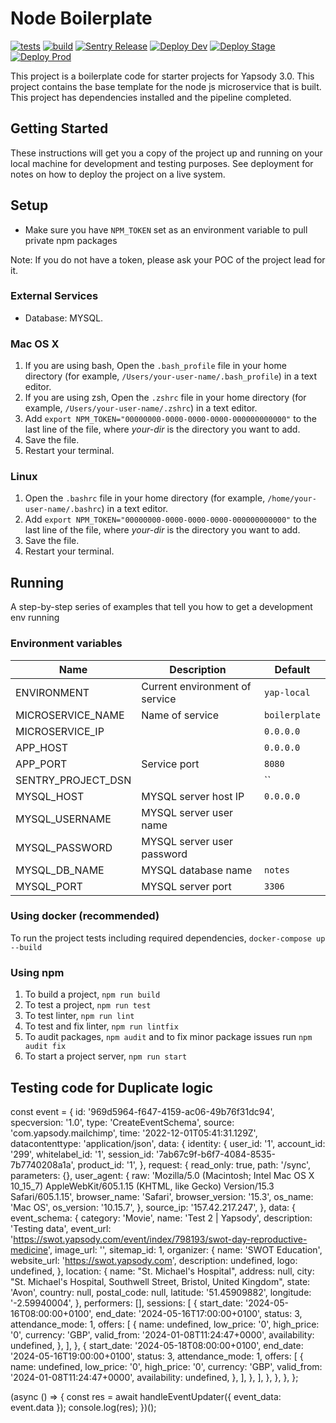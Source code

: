 # Node Boilerplate

[![tests](https://github.com/yapsody/nodejs-microservice-boilerplate/actions/workflows/tests.yml/badge.svg)](https://github.com/yapsody/nodejs-microservice-boilerplate/actions/workflows/tests.yml)
[![build](https://github.com/yapsody/nodejs-microservice-boilerplate/actions/workflows/build.yml/badge.svg)](https://github.com/yapsody/nodejs-microservice-boilerplate/actions/workflows/build.yml)
[![Sentry Release](https://github.com/yapsody/nodejs-microservice-boilerplate/actions/workflows/sentry-release.yml/badge.svg)](https://github.com/yapsody/nodejs-microservice-boilerplate/actions/workflows/sentry-release.yml)
[![Deploy Dev](https://github.com/yapsody/nodejs-microservice-boilerplate/actions/workflows/deploy-dev.yml/badge.svg)](https://github.com/yapsody/nodejs-microservice-boilerplate/actions/workflows/deploy-dev.yml)
[![Deploy Stage](https://github.com/yapsody/nodejs-microservice-boilerplate/actions/workflows/deploy-stage.yml/badge.svg)](https://github.com/yapsody/nodejs-microservice-boilerplate/actions/workflows/deploy-stage.yml)
[![Deploy Prod](https://github.com/yapsody/nodejs-microservice-boilerplate/actions/workflows/deploy-prod.yml/badge.svg)](https://github.com/yapsody/nodejs-microservice-boilerplate/actions/workflows/deploy-prod.yml)


This project is a boilerplate code for starter projects for Yapsody 3.0. This project contains the base template for the node js microservice that is built.
This project has dependencies installed and the pipeline completed.

## Getting Started

These instructions will get you a copy of the project up and running on your local machine for development and testing purposes. See deployment for notes on how to deploy the project on a live system.

## Setup

- Make sure you have `NPM_TOKEN` set as an environment variable to pull private npm packages

Note: If you do not have a token, please ask your POC of the project lead for it.

### External Services

- Database: MYSQL.

### Mac OS X

1. If you are using bash, Open the `.bash_profile` file in your home directory (for example,
   `/Users/your-user-name/.bash_profile`) in a text editor.
1. If you are using zsh, Open the `.zshrc` file in your home directory (for example,
   `/Users/your-user-name/.zshrc`) in a text editor.
2. Add `export NPM_TOKEN="00000000-0000-0000-0000-000000000000"` to the last line of the file, where
   *your-dir* is the directory you want to add.
3. Save the file.
4. Restart your terminal.

### Linux

1. Open the `.bashrc` file in your home directory (for example,
   `/home/your-user-name/.bashrc`) in a text editor.
2. Add `export NPM_TOKEN="00000000-0000-0000-0000-000000000000"` to the last line of the file, where
   *your-dir* is the directory you want to add.
3. Save the file.
4. Restart your terminal.

## Running

A step-by-step series of examples that tell you how to get a development env running

### Environment variables

| Name | Description | Default |
|---|---|---|
| ENVIRONMENT | Current environment of service  | `yap-local` |
| MICROSERVICE_NAME | Name of service | `boilerplate` |
| MICROSERVICE_IP |  | `0.0.0.0`|
| APP_HOST | | `0.0.0.0`|
| APP_PORT | Service port | `8080`|
| SENTRY_PROJECT_DSN | | ``|
| MYSQL_HOST | MYSQL server host IP | `0.0.0.0`|
| MYSQL_USERNAME | MYSQL server user name | |
| MYSQL_PASSWORD | MYSQL server user password | |
| MYSQL_DB_NAME | MYSQL database name |`notes` |
| MYSQL_PORT | MYSQL server port | `3306`|


### Using docker (recommended)

To run the project tests including required dependencies, `docker-compose up --build`

### Using npm

1. To build a project, `npm run build`
2. To test a project, `npm run test`
3. To test linter, `npm run lint`
4. To test and fix linter, `npm run lintfix`
5. To audit packages, `npm audit` and to fix minor package issues run `npm audit fix`
6. To start a project server, `npm run start`

## Testing code for Duplicate logic
const event = {
  id: '969d5964-f647-4159-ac06-49b76f31dc94',
  specversion: '1.0',
  type: 'CreateEventSchema',
  source: 'com.yapsody.mailchimp',
  time: '2022-12-01T05:41:31.129Z',
  datacontenttype: 'application/json',
  data: {
    identity: {
      user_id: '1',
      account_id: '299',
      whitelabel_id: '1',
      session_id: '7ab67c9f-b6f7-4084-8535-7b7740208a1a',
      product_id: '1',
    },
    request: {
      read_only: true,
      path: '/sync',
      parameters: {},
      user_agent: {
        raw: 'Mozilla/5.0 (Macintosh; Intel Mac OS X 10_15_7) AppleWebKit/605.1.15 (KHTML, like Gecko) Version/15.3 Safari/605.1.15',
        browser_name: 'Safari',
        browser_version: '15.3',
        os_name: 'Mac OS',
        os_version: '10.15.7',
      },
      source_ip: '157.42.217.247',
    },
    data: {
      event_schema: {
        category: 'Movie',
        name: 'Test 2 | Yapsody',
        description:
          'Testing data',
        event_url:
          'https://swot.yapsody.com/event/index/798193/swot-day-reproductive-medicine',
        image_url: '',
        sitemap_id: 1,
        organizer: {
          name: 'SWOT Education',
          website_url: 'https://swot.yapsody.com',
          description: undefined,
          logo: undefined,
        },
        location: {
          name: "St. Michael's Hospital",
          address: null,
          city: "St. Michael's Hospital, Southwell Street, Bristol, United Kingdom",
          state: 'Avon',
          country: null,
          postal_code: null,
          latitude: '51.45909882',
          longitude: '-2.59940004',
        },
        performers: [],
        sessions: [
          {
            start_date: '2024-05-16T08:00:00+0100',
            end_date: '2024-05-16T17:00:00+0100',
            status: 3,
            attendance_mode: 1,
            offers: [
              {
                name: undefined,
                low_price: '0',
                high_price: '0',
                currency: 'GBP',
                valid_from: '2024-01-08T11:24:47+0000',
                availability: undefined,
              },
            ],
          },
          {
            start_date: '2024-05-18T08:00:00+0100',
            end_date: '2024-05-16T19:00:00+0100',
            status: 3,
            attendance_mode: 1,
            offers: [
              {
                name: undefined,
                low_price: '0',
                high_price: '0',
                currency: 'GBP',
                valid_from: '2024-01-08T11:24:47+0000',
                availability: undefined,
              },
            ],
          },
        ],
      },
    },
  },
};

(async () => {
  const res = await handleEventUpdater({ event_data: event.data });
  console.log(res);
})();